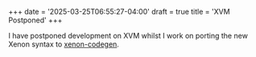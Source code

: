 +++
date = '2025-03-25T06:55:27-04:00'
draft = true
title = 'XVM Postponed'
+++

I have postponed development on XVM whilst I work on porting the new Xenon syntax to [xenon-codegen](https://crates.io/crates/xenon-codegen).
